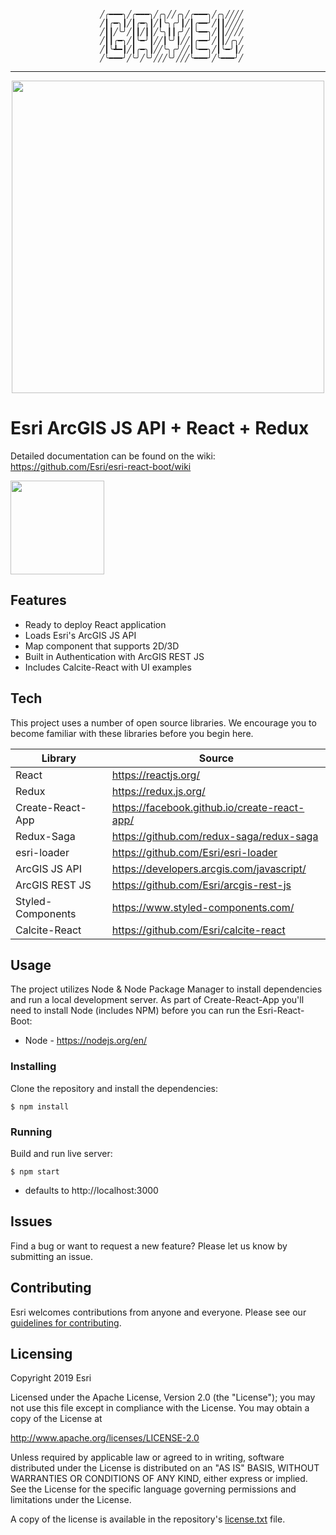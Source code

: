 <p align="center">

                        ╱╭━━━╮╱╭━━━╮╱╭╮╱╱╭╮╱╭━━━╮╱╭╮╱╱╱╱
                        ╱┃╭━╮┃╱┃╭━╮┃╱┃╰╮╭╯┃╱┃╭━━╯╱┃┃╱╱╱╱
                        ╱┃┃╱╰╯╱┃┃╱┃┃╱╰╮┃┃╭╯╱┃╰━━╮╱┃┃╱╱╱╱
                        ╱┃┃╭━╮╱┃╰━╯┃╱╱┃╰╯┃╱╱┃╭━━╯╱┃┃╱╭╮╱
                        ╱┃╰┻━┃╱┃╭━╮┃╱╱╰╮╭╯╱╱┃╰━━╮╱┃╰━╯┃╱
                        ╱╰━━━╯╱╰╯╱╰╯╱╱╱╰╯╱╱╱╰━━━╯╱╰━━━╯╱

</p>
<hr>
<p align="center">
  <img src="https://hardcore-jang-6e3b5c.netlify.com/Esri-React-Boot-Doc-Brand.svg" width="500" height="auto"/>
</p>


# Esri ArcGIS JS API + React + Redux
Detailed documentation can be found on the wiki: https://github.com/Esri/esri-react-boot/wiki

<a href="https://www.esri.com/en-us/home">
   <img src="https://hardcore-jang-6e3b5c.netlify.com/poweredByEsri.svg" width="150" height="auto"/>
</a>

## Features

  - Ready to deploy React application
  - Loads Esri's ArcGIS JS API
  - Map component that supports 2D/3D
  - Built in Authentication with ArcGIS REST JS
  - Includes Calcite-React with UI examples

## Tech

This project uses a number of open source libraries. We encourage you to become familiar with these libraries before you begin here.

| Library | Source |
| ------ | ------ |
| React | https://reactjs.org/ |
| Redux | https://redux.js.org/ |
| Create-React-App | https://facebook.github.io/create-react-app/ |
| Redux-Saga | https://github.com/redux-saga/redux-saga |
| esri-loader | https://github.com/Esri/esri-loader |
| ArcGIS JS API | https://developers.arcgis.com/javascript/ |
| ArcGIS REST JS | https://github.com/Esri/arcgis-rest-js |
| Styled-Components | https://www.styled-components.com/ |
| Calcite-React | https://github.com/Esri/calcite-react |

## Usage

The project utilizes Node & Node Package Manager to install dependencies and run a local development server. As part of Create-React-App you'll need to install Node (includes NPM) before you can run the Esri-React-Boot:

  - Node - https://nodejs.org/en/

### Installing

Clone the repository and install the dependencies:

```
$ npm install
```

### Running

Build and run live server:

```
$ npm start
```

* defaults to http://localhost:3000

## Issues

Find a bug or want to request a new feature?  Please let us know by submitting an issue.

## Contributing

Esri welcomes contributions from anyone and everyone. Please see our [guidelines for contributing](https://github.com/esri/contributing).

## Licensing
Copyright 2019 Esri

Licensed under the Apache License, Version 2.0 (the "License");
you may not use this file except in compliance with the License.
You may obtain a copy of the License at

   http://www.apache.org/licenses/LICENSE-2.0

Unless required by applicable law or agreed to in writing, software
distributed under the License is distributed on an "AS IS" BASIS,
WITHOUT WARRANTIES OR CONDITIONS OF ANY KIND, either express or implied.
See the License for the specific language governing permissions and
limitations under the License.

A copy of the license is available in the repository's [license.txt](license.txt) file.
